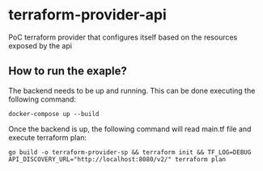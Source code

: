 # terraform-provider-api
PoC terraform provider that configures itself based on the resources exposed by the api

## How to run the exaple?

The backend needs to be up and running. This can be done executing the following command:
```
docker-compose up --build
```

Once the backend is up, the following command will read main.tf file and execute terraform plan:  
```
go build -o terraform-provider-sp && terraform init && TF_LOG=DEBUG API_DISCOVERY_URL="http://localhost:8080/v2/" terraform plan
```

